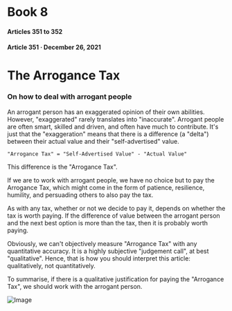 # Book 8

#### Articles 351 to 352

#### Article 351 · December 26, 2021

# The Arrogance Tax

### On how to deal with arrogant people

An arrogant person has an exaggerated opinion of their own abilities. However, "exaggerated" rarely translates into "inaccurate". Arrogant people are often smart, skilled and driven, and often have much to contribute. It's just that the "exaggeration" means that there is a difference (a "delta") between their actual value and their "self-advertised" value.

```
"Arrogance Tax" = "Self-Advertised Value" - "Actual Value"
```

This difference is the "Arrogance Tax".

If we are to work with arrogant people, we have no choice but to pay the Arrogance Tax, which might come in the form of patience, resilience, humility, and persuading others to also pay the tax.

As with any tax, whether or not we decide to pay it, depends on whether the tax is worth paying. If the difference of value between the arrogant person and the next best option is more than the tax, then it is probably worth paying.

Obviously, we can't objectively measure "Arrogance Tax" with any quantitative accuracy. It is a highly subjective "judgement call", at best "qualitative". Hence, that is how you should interpret this article: qualitatively, not quantitatively.

To summarise, if there is a qualitative justification for paying the "Arrogance Tax", we should work with the arrogant person.

![Image](https://cdn-images-1.medium.com/max/800/1*W8mxfFH-b2hW6iMGssGM9A.jpeg)